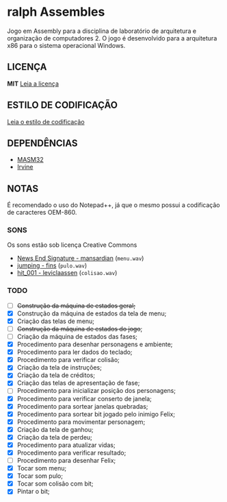 # ralph Assembles
Jogo em Assembly para a disciplina de laboratório de arquitetura e organização de computadores 2. O jogo é desenvolvido para a arquitetura x86 para o sistema operacional Windows.

## LICENÇA
**MIT** [Leia a licença](LICENSE)

## ESTILO DE CODIFICAÇÃO
[Leia o estilo de codificação](CODE-STYLE.md)

## DEPENDÊNCIAS
* [MASM32](http://www.masm32.com/)
* [Irvine](http://kipirvine.com/asm/)

## NOTAS
É recomendado o uso do Notepad++, já que o mesmo possui a codificação de caracteres OEM-860.

### SONS
Os sons estão sob licença Creative Commons

* [News End Signature - mansardian](https://freesound.org/people/mansardian/sounds/61322/) (`menu.wav`)
* [jumping - fins](https://freesound.org/people/fins/sounds/146726/) (`pulo.wav`)
* [hit_001 - leviclaassen](https://freesound.org/people/leviclaassen/sounds/107788/) (`colisao.wav`)


### TODO
- [ ] ~~Construção da máquina de estados geral;~~
- [x] Construção da máquina de estados da tela de menu;
- [x] Criação das telas de menu;
- [ ] ~~Construção da máquina de estados do jogo~~;
- [ ] Criação da máquina de estados das fases;
- [x] Procedimento para desenhar personagens e ambiente;
- [x] Procedimento para ler dados do teclado;
- [x] Procedimento para verificar colisão;
- [x] Criação da tela de instruções;
- [x] Criação da tela de créditos;
- [x] Criação das telas de apresentação de fase;
- [ ] Procedimento para inicializar posição dos personagens;
- [x] Procedimento para verificar conserto de janela;
- [x] Procedimento para sortear janelas quebradas;
- [x] Procedimento para sortear bit jogado pelo inimigo Felix;
- [x] Procedimento para movimentar personagem;
- [x] Criação da tela de ganhou;
- [x] Criação da tela de perdeu;
- [x] Procedimento para atualizar vidas;
- [x] Procedimento para verificar resultado;
- [ ] Procedimento para desenhar Felix;
- [x] Tocar som menu;
- [x] Tocar som pulo;
- [x] Tocar som colisão com bit;
- [x] Pintar o bit;